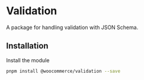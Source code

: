 # Validation

A package for handling validation with JSON Schema.

## Installation

Install the module

```bash
pnpm install @woocommerce/validation --save
```
